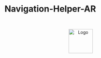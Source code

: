 
# Navigation-Helper-AR

<br />
<p align="center">
  <a href="https://github.com/capitanfrontend/Navigation-Helper-AR">
    <img src="Navigation-Helper-AR-Icon.png" alt="Logo" width="80" height="80">
  </a>
  <p align="center">
  </p>
</p>   

